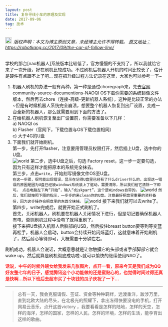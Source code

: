 ```yaml
---
layout: post
title: 复杂寻线小车的原理及实现
date: 2017-09-06
tag: 技术
---
```


<h6><img src="https://robotkang-1257995526.cos.ap-chengdu.myqcloud.com/icon/copyright.png" alt="copyright" style="display:inline;margin-bottom: -5px;" width="20" height="20"> 版权声明：本文为博主原创文章，未经博主允许不得转载。
<a target="_blank" href="https://robotkang.cc/2017/09/the-car-of-follow-line/">原文地址：https://robotkang.cc/2017/09/the-car-of-follow-line/ </a>
</h6>
学校的那台[nao机器人]系统版本比较低了，官方慢慢的不支持了，所以我就给它来了一次升级，好在刷机比较成功。不过刷机后机器人开机的时间比较长了，估计是硬件有点跟不上了吧...  现在把升级过程方法记录在这里，大家也可以参考一下~            

1. 机器人刷机的办法一般有两种，第一种是通过choregraph来，先去[官网](https://www.ald.softbankrobotics.com/en)community-source-documentions-NAOQI OS下载你需要的系统镜像文件版本，然后再去chore（连接-高级-更新机器人系统），这种是比较正常的办法~但是有时候机器人系统完全崩溃，想要整个机器人恢复到出厂设置，变成一台全新的机器人，那么就需要用到下面的方法了。
2. 在给机器人刷机恢复至出厂设置前，你需要准备以下几样：<br>
a) NAOQI os<br>
b) Flasher（官网下，下载位置与OS下载位置相同）<br>
c) 大于4G的U盘<br>
3. 下面我们就开始刷机。<br>
第一步，先打开flasher，注意要用管理员权限打开，然后插上U盘，选中你的U盘。<br>
![world](https://robotkang-1257995526.cos.ap-chengdu.myqcloud.com/nao%E6%9C%BA%E5%99%A8%E4%BA%BA%E5%88%B7%E6%9C%BA%E6%96%87%E7%AB%A0/2.png)
第二步，选中U盘之后，勾选 Factory reset，这一步一定要勾选，因为只有这样才能把原本的系统完全抹去。<br>
第三步，点击`write`，开始刻写镜像文件OS至U盘。<br>
`在这一步骤，很可能出现错误，显示在记得U盘里已经有了什么driver什么的，出现这一错误的原因是因为U盘已经被windows系统装上了驱动，需要清除，所以我们给它清除一下即可。
点击电脑左下角“开始”，输入“diskpart”，这个是Windows自带的。`
![world](https://robotkang-1257995526.cos.ap-chengdu.myqcloud.com/nao%E6%9C%BA%E5%99%A8%E4%BA%BA%E5%88%B7%E6%9C%BA%E6%96%87%E7%AB%A0/1.png)
`然后，我们就按照下图的指示，一步步的来clean你的U盘。注意最好把盘里重要的资料备份，因为这步操作会把盘里的东西全抹掉。`
![world](https://robotkang-1257995526.cos.ap-chengdu.myqcloud.com/nao%E6%9C%BA%E5%99%A8%E4%BA%BA%E5%88%B7%E6%9C%BA%E6%96%87%E7%AB%A0/3.png)
接下来我们就可以去write了。<br>
第四步，write完成后，就要开始正式刷机了。<br>
首先，关闭机器人，刷机要在机器人关闭情况下进行，但是切记要确保机器人有电，否则刷机过程中没电了就得重刷了。<br>
接下来把U盘插入机器人后脑部的USB，然后按住breast button要等到等变蓝再松手，机器人会启动，button会持续开始闪烁蓝灯，这就意味着开始刷机了，然后耐心等待即可，大概需要十分钟左右。

刷机成功，机器人会说话，大概意思就是让你触摸它的头部或者手部脚部它就会wake up，然后就算是刷机彻底成功啦~就可以愉快的继续使用NAO了。<br>


<p style="color: #FF2D2D">
<strong>话说，中午的时候外甥女给我发来几张图片，点开一看，原来今天是我们成为QQ好友整七年的日子，感觉腾讯这个小功能做的还是蛮贴心的，也觉得时间过得还真是快啊...所以下班后去超市买了十块钱的瓜子庆祝了一下...</strong>
</p>




----------
> 总有一天，我会克服请假、签证、资金等种种羁绊，远渡重洋，跋涉万里，直到北欧大陆的尽头，在北极光的照耀下，拿出冻得快要没电的手机，打开网易云音乐，点开这首victory ，我要看看是怎样的陆地，怎样的天空，怎样的海洋，怎样的国家，怎样的人民，怎样的环境，怎样的生活，能孕育出这样的歌曲。





